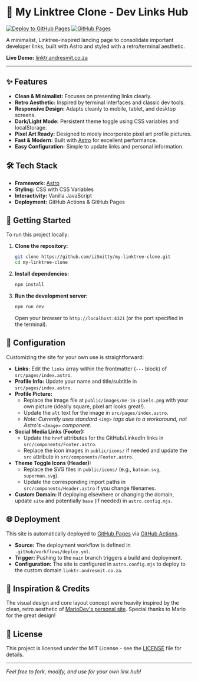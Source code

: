 # 🚀 My Linktree Clone - Dev Links Hub

[![Deploy to GitHub Pages](https://github.com/iiSmitty/my-linktree-clone/actions/workflows/deploy.yml/badge.svg)](https://github.com/iiSmitty/my-linktree-clone/actions/workflows/deploy.yml)
[![GitHub Pages](https://img.shields.io/badge/Hosted%20On-GitHub%20Pages-blueviolet?logo=github)](https://linktr.andresmit.co.za)

A minimalist, Linktree-inspired landing page to consolidate important developer links, built with Astro and styled with a retro/terminal aesthetic.

**Live Demo:** [linktr.andresmit.co.za](https://linktr.andresmit.co.za)

---

## ✨ Features

- **Clean & Minimalist:** Focuses on presenting links clearly.
- **Retro Aesthetic:** Inspired by terminal interfaces and classic dev tools.
- **Responsive Design:** Adapts cleanly to mobile, tablet, and desktop screens.
- **Dark/Light Mode:** Persistent theme toggle using CSS variables and localStorage.
- **Pixel Art Ready:** Designed to nicely incorporate pixel art profile pictures.
- **Fast & Modern:** Built with [Astro](https://astro.build/) for excellent performance.
- **Easy Configuration:** Simple to update links and personal information.

## 🛠️ Tech Stack

- **Framework:** [Astro](https://astro.build/)
- **Styling:** CSS with CSS Variables
- **Interactivity:** Vanilla JavaScript
- **Deployment:** GitHub Actions & GitHub Pages

## 🚀 Getting Started

To run this project locally:

1.  **Clone the repository:**

    ```bash
    git clone https://github.com/iiSmitty/my-linktree-clone.git
    cd my-linktree-clone
    ```

2.  **Install dependencies:**

    ```bash
    npm install
    ```

3.  **Run the development server:**
    ```bash
    npm run dev
    ```
    Open your browser to `http://localhost:4321` (or the port specified in the terminal).

## 🔧 Configuration

Customizing the site for your own use is straightforward:

- **Links:** Edit the `links` array within the frontmatter (`---` block) of `src/pages/index.astro`.
- **Profile Info:** Update your name and title/subtitle in `src/pages/index.astro`.
- **Profile Picture:**
  - Replace the image file at `public/images/me-in-pixels.png` with your own picture (ideally square, pixel art looks great!).
  - Update the `alt` text for the image in `src/pages/index.astro`.
  - _Note: Currently uses standard `<img>` tags due to a workaround, not Astro's `<Image>` component._
- **Social Media Links (Footer):**
  - Update the `href` attributes for the GitHub/LinkedIn links in `src/components/Footer.astro`.
  - Replace the icon images in `public/icons/` if needed and update the `src` attribute in `src/components/Footer.astro`.
- **Theme Toggle Icons (Header):**
  - Replace the SVG files in `public/icons/` (e.g., `batman.svg`, `superman.svg`).
  - Update the corresponding import paths in `src/components/Header.astro` if you change filenames.
- **Custom Domain:** If deploying elsewhere or changing the domain, update `site` and potentially `base` (if needed) in `astro.config.mjs`.

## 🌐 Deployment

This site is automatically deployed to [GitHub Pages](https://pages.github.com/) via [GitHub Actions](https://github.com/features/actions).

- **Source:** The deployment workflow is defined in `.github/workflows/deploy.yml`.
- **Trigger:** Pushing to the `main` branch triggers a build and deployment.
- **Configuration:** The site is configured in `astro.config.mjs` to deploy to the custom domain `linktr.andresmit.co.za`.

## 🙏 Inspiration & Credits

The visual design and core layout concept were heavily inspired by the clean, retro aesthetic of [MarioDev's personal site](https://mariodev.xyz/). Special thanks to Mario for the great design!

## 📄 License

This project is licensed under the MIT License - see the [LICENSE](license.txt) file for details.

---

_Feel free to fork, modify, and use for your own link hub!_
